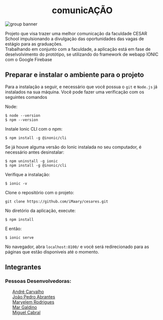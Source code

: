 <h1 align="center">comunicAÇÃO </h1>

![group banner](images-readme/grupo8.png)

Projeto que visa trazer uma melhor comunicação da faculdade CESAR School impulsionando a divulgação das oportunidades das vagas de estágio para as graduações. <br>
Trabalhando em conjunto com a faculdade, a aplicação está em fase de deselvolvimento do protótipo, se utilizando do framework de webapp IONIC com o Google Firebase <br>

<h2>Preparar e instalar o ambiente para o projeto</h2>

Para a instalação a seguir, e necessário que você possua o ```git``` e ```Node.js``` já instalados na sua máquina. Você pode fazer uma verificação com os seguintes comandos

Node:
```shell
$ node --version
$ npm --version
```
Instale Ionic CLI com o npm:
```shell
$ npm install -g @inonic/cli
```

Se já houve alguma versão do Ionic instalada no seu computador, é necessário antes desinstalar:
```shell
$ npm uninstall -g ionic
$ npm install -g @inonic/cli
```
Verifique a instalação:
```shell
$ ionic -v
``` 
Clone o repositório com o projeto:
```shell
git clone https://github.com/iMaary/cesares.git
```
No diretório da aplicação, execute:
```shell
$ npm install
```
E então:
```shell
$ ionic serve
```
No navegador, abra ```localhost:8100/``` e você será redirecionado para as páginas que estão disponiveis até o momento.


<h2>Integrantes</h2>
<h3>Pessoas Desenvolvedoras:</h3>
<ul>
<a target="_blank" href="https://github.com/andrecarvalhozn">André Carvalho</a><br>
<a target="_blank" href="https://github.com/jpedro7">João Pedro Abrantes</a><br>
<a target="_blank" href="https://github.com/iMaary">Maryelem Rodrigues</a><br>
<a target="_blank" href="https://github.com/bymar">Mar Galdino</a><br>
<a target="_blank" href="https://github.com/Miguel-sdj">Miguel Cabral</a>
</ul>
